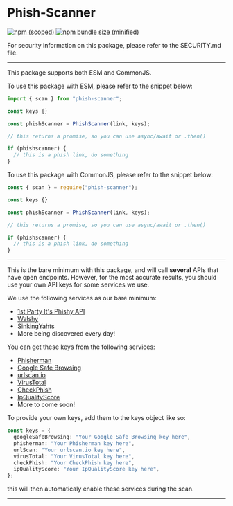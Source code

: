 # Phish-Scanner

[![npm (scoped)](https://img.shields.io/npm/v/phish-scanner.svg)](https://www.npmjs.com/package/phish-scanner)
[![npm bundle size (minified)](https://img.shields.io/bundlephobia/min/phish-scanner.svg)](https://www.npmjs.com/package/phish-scanner)

For security information on this package, please refer to the SECURITY.md file.

---

This package supports both ESM and CommonJS.

To use this package with ESM, please refer to the snippet below:

```typescript
import { scan } from "phish-scanner";

const keys {}

const phishScanner = PhishScanner(link, keys);

// this returns a promise, so you can use async/await or .then()

if (phishscanner) {
  // this is a phish link, do something
}
```

To use this package with CommonJS, please refer to the snippet below:

```javascript
const { scan } = require("phish-scanner");

const keys {}

const phishScanner = PhishScanner(link, keys);

// this returns a promise, so you can use async/await or .then()

if (phishscanner) {
  // this is a phish link, do something
}
```

---

This is the bare minimum with this package, and will call **several** APIs that have open endpoints. However, for the most accurate results, you should use your own API keys for some services we use.

We use the following services as our bare minimum:
- [1st Party It's Phishy API](https://api.itsphishy.xyz)
- [Walshy](https://bad-domains.walshy.dev)
- [SinkingYahts](https://sinking.yachts)
- More being discovered every day!

You can get these keys from the following services:
- [Phisherman](https://phisherman.gg)
- [Google Safe Browsing](https://developers.google.com/safe-browsing/v4/get-started)
- [urlscan.io](https://urlscan.io/about-api/)
- [VirusTotal](https://developers.virustotal.com/reference#url-scan)
- [CheckPhish](https://checkphish.ai/)
- [IpQualityScore](https://www.ipqualityscore.com/)
- More to come soon!

To provide your own keys, add them to the keys object like so:

```typescript
const keys = {
  googleSafeBrowsing: "Your Google Safe Browsing key here",
  phisherman: "Your Phisherman key here",
  urlScan: "Your urlscan.io key here",
  virusTotal: "Your VirusTotal key here",
  checkPhish: "Your CheckPhish key here",
  ipQualityScore: "Your IpQualityScore key here",
};
```

this will then automaticaly enable these services during the scan.

---
